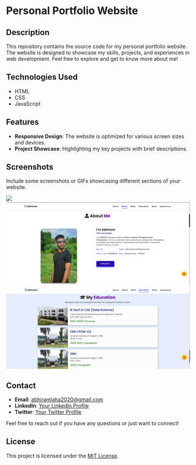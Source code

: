 # Personal Portfolio Website

## Description

This repository contains the source code for my personal portfolio website. The website is designed to showcase my skills, projects, and experiences in web development. Feel free to explore and get to know more about me!

## Technologies Used

- HTML
- CSS
- JavaScript

## Features

- **Responsive Design**: The website is optimized for various screen sizes and devices.
- **Project Showcase**: Highlighting my key projects with brief descriptions.

## Screenshots

Include some screenshots or GIFs showcasing different sections of your website.


<img src = "assets/sreenshots/home.gif">
<img src = "assets/sreenshots/about.png">
<img src = "assets/sreenshots/edu.png">


## Contact

- **Email**: abhiramlaha2020@gmail.com
- **LinkedIn**: [Your LinkedIn Profile](https://www.linkedin.com/in/abhiramlaha/)
- **Twitter**: [Your Twitter Profile](https://twitter.com/LahaAbhiram)

Feel free to reach out if you have any questions or just want to connect!

## License

This project is licensed under the [MIT License](LICENSE).

